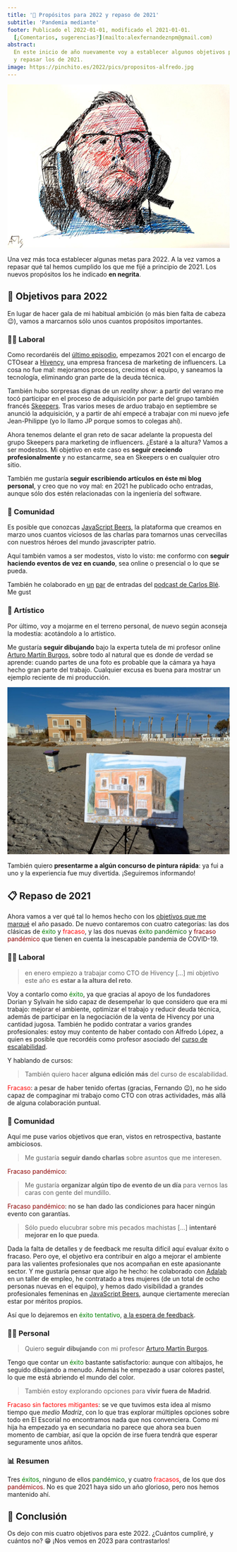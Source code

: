 ```yaml
---
title: '🎯 Propósitos para 2022 y repaso de 2021'
subtitle: 'Pandemia mediante'
footer: Publicado el 2022-01-01, modificado el 2021-01-01.
  [¿Comentarios, sugerencias?](mailto:alexfernandeznpm@gmail.com)
abstract:
  En este inicio de año nuevamente voy a establecer algunos objetivos para 2022
  y repasar los de 2021.
image: https://pinchito.es/2022/pics/propositos-alfredo.jpg
---
```


![Alfredo López, Sakura Pigment Liner y lápiz sobre papel.](pics/propositos-alfredo.jpg "Retrato de mi compañero Alfredo López en Hivency - Skeepers. Fuente: elaboración propia")

Una vez más toca establecer algunas metas para 2022.
A la vez vamos a repasar qué tal hemos cumplido los que me fijé a principio de 2021.
Los nuevos propósitos los he indicado **en negrita**.

## 🎯 Objetivos para 2022

En lugar de hacer gala de mi habitual ambición (o más bien falta de cabeza 😉),
vamos a marcarnos sólo unos cuantos propósitos importantes.

### 🧑‍🏭 Laboral

Como recordaréis del
[último episodio](/2021/repaso-propositos-2020),
empezamos 2021 con el encargo de CTOsear a
[Hivency](https://www.hivency.com/),
una empresa francesa de marketing de influencers.
La cosa no fue mal:
mejoramos procesos, crecimos el equipo, y saneamos la tecnología,
eliminando gran parte de la deuda técnica.

También hubo sorpresas dignas de un _reality show_:
a partir del verano me tocó participar en el proceso de adquisición por parte del grupo también francés
[Skeepers](https://www.skeepers.io/).
Tras varios meses de arduo trabajo en septiembre se anunció la adquisición,
y a partir de ahí empecé a trabajar con mi nuevo jefe Jean-Philippe
(yo lo llamo JP porque somos to colegas ahí).

Ahora tenemos delante el gran reto de sacar adelante la propuesta del grupo
Skeepers para marketing de influencers.
¿Estaré a la altura?
Vamos a ser modestos.
Mi objetivo en este caso es **seguir creciendo profesionalmente**
y no estancarme, sea en Skeepers o en cualquier otro sitio.

También me gustaría **seguir escribiendo artículos en éste mi blog personal**,
y creo que no voy mal:
en 2021 he publicado ocho entradas,
aunque sólo dos estén relacionadas con la ingeniería del software.

### 👐 Comunidad

Es posible que conozcas
[JavaScript Beers](https://javascript.beer/),
la plataforma que creamos en marzo unos cuantos viciosos de las charlas
para tomarnos unas cervecillas con nuestros héroes del mundo javascripter patrio.

Aquí también vamos a ser modestos,
visto lo visto:
me conformo con
**seguir haciendo eventos de vez en cuando**,
sea online o presencial o lo que se pueda.

También he colaborado en
[un](https://podcast.carlosble.com/podcast/e22-la-entrevista-de-trabajo/)
[par](https://podcast.carlosble.com/podcast/e21-beneficios-de-escribir-un-blog/)
de entradas del
[podcast de Carlos Blé](https://podcast.carlosble.com/).
Me gust

### 🎨 Artístico

Por último,
voy a mojarme en el terreno personal,
de nuevo según aconseja la modestia:
acotándolo a lo artístico.

Me gustaría **seguir dibujando** bajo la experta tutela de mi profesor online
[Arturo Martín Burgos](http://www.arturomartinburgos.com/),
sobre todo al natural que es donde de verdad se aprende:
cuando partes de una foto es probable que la cámara ya haya hecho gran parte del trabajo.
Cualquier excusa es buena para mostrar un ejemplo reciente de mi producción.

![Casa rosa, pastel y lápiz sobre papel.](pics/propositos-casa-rosa.jpg "Casa rosa en el paseo marítimo de Almería. Fuente: elaboración propia")

También quiero **presentarme a algún concurso de pintura rápida**:
ya fui a uno y la experiencia fue muy divertida.
¡Seguiremos informando!

## 📋 Repaso de 2021

Ahora vamos a ver qué tal lo hemos hecho con los
[objetivos que me marqué](/2021/repaso-propositos-2020)
el año pasado.
De nuevo contaremos con cuatro categorías:
las dos clásicas de
<span style="color:green">éxito</span> y <span style="color:red">fracaso</span>,
y las dos nuevas
<span style="color:darkgreen">éxito pandémico</span> y <span style="color:darkred">fracaso pandémico</span>
que tienen en cuenta la inescapable pandemia de COVID-19.

### 🧑‍🏭 Laboral

> en enero empiezo a trabajar como CTO de Hivency […] mi objetivo este año es **estar a la altura del reto**.

Voy a contarlo como <span style="color:green">éxito</span>,
ya que gracias al apoyo de los fundadores Dorian y Sylvain he sido capaz de desempeñar lo que considero que era mi trabajo:
mejorar el ambiente,
optimizar el trabajo y reducir deuda técnica,
además de participar en la negociación de la venta de Hivency por una cantidad jugosa.
También he podido contratar a varios grandes profesionales:
estoy muy contento de haber contado con Alfredo López,
a quien es posible que recordéis como profesor asociado del
[curso de escalabilidad](https://pinchito.es/2020/curso-escalabilidad-2).

Y hablando de cursos:

> También quiero hacer **alguna edición más** del curso de escalabilidad.

<span style="color:red">Fracaso</span>:
a pesar de haber tenido ofertas (gracias, Fernando 😉),
no he sido capaz de compaginar mi trabajo como CTO con otras actividades,
más allá de alguna colaboración puntual.

### 👐 Comunidad

Aquí me puse varios objetivos que eran,
vistos en retrospectiva, bastante ambiciosos.

> Me gustaría **seguir dando charlas** sobre asuntos que me interesen.

<span style="color:darkred">Fracaso pandémico</span>:

> Me gustaría **organizar algún tipo de evento de un día** para vernos las caras con gente del mundillo.

<span style="color:darkred">Fracaso pandémico</span>:
no se han dado las condiciones para hacer ningún evento con garantías.

> Sólo puedo elucubrar sobre mis pecados machistas […] **intentaré mejorar en lo que pueda**.

Dada la falta de detalles y de feedback me resulta difícil aquí evaluar éxito o fracaso.
Pero oye, el objetivo era contribuir en algo a mejorar el ambiente
para las valientes profesionales que nos acompañan en este apasionante sector.
Y me gustaría pensar que algo he hecho:
he colaborado con
[Adalab](https://adalab.es/)
en un taller de empleo,
he contratado a tres mujeres (de un total de ocho personas nuevas en el equipo),
y hemos dado visibilidad a grandes profesionales femeninas en
[JavaScript Beers](https://javascript.beer/),
aunque ciertamente merecían estar por méritos propios.

Así que lo dejaremos en 
<span style="color:green">éxito tentativo</span>,
[a la espera de feedback](mailto:alexfernandeznpm@gmail.com).

### 🧑‍🎨 Personal

> Quiero **seguir dibujando** con mi profesor [Arturo Martín Burgos](http://www.arturomartinburgos.com/).

Tengo que contar un <span style="color:green">éxito</span> bastante satisfactorio:
aunque con altibajos,
he seguido dibujando a menudo.
Además he empezado a usar colores pastel,
lo que me está abriendo el mundo del color.

> También estoy explorando opciones para **vivir fuera de Madrid**.

<span style="color:red">Fracaso sin factores mitigantes</span>:
se ve que tuvimos esta idea al mismo tiempo que _medio Madriz_,
con lo que tras explorar múltiples opciones sobre todo en El Escorial
no encontramos nada que nos convenciera.
Como mi hija ha empezado ya en secundaria no parece que ahora sea buen momento de cambiar,
así que la opción de irse fuera tendrá que esperar seguramente unos añitos.

### 📊 Resumen

Tres <span style="color:green">éxitos</span>, ninguno de ellos <span style="color:darkgreen">pandémico</span>,
y cuatro <span style="color:red">fracasos</span>, de los que dos <span style="color:darkred">pandémicos</span>.
No es que 2021 haya sido un año glorioso,
pero nos hemos mantenido ahí.

## 🤔 Conclusión

Os dejo con mis cuatro objetivos para este 2022.
¿Cuántos cumpliré, y cuántos no? 😁
¡Nos vemos en 2023 para contrastarlos!

